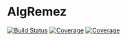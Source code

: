 # AlgRemez

[![Build Status](https://travis-ci.com/cometscome/AlgRemez.jl.svg?branch=master)](https://travis-ci.com/cometscome/AlgRemez.jl)
[![Coverage](https://codecov.io/gh/cometscome/AlgRemez.jl/branch/master/graph/badge.svg)](https://codecov.io/gh/cometscome/AlgRemez.jl)
[![Coverage](https://coveralls.io/repos/github/cometscome/AlgRemez.jl/badge.svg?branch=master)](https://coveralls.io/github/cometscome/AlgRemez.jl?branch=master)

